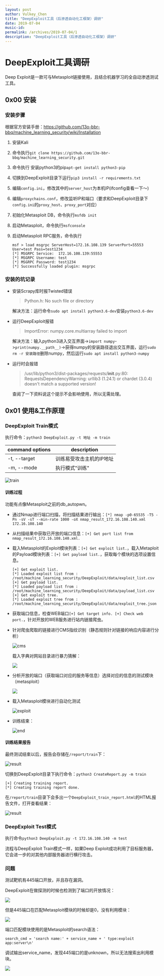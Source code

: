 ```yaml
---
layout: post
author: Vulkey_Chen
title: "DeepExploit工具（后渗透自动化工框架）调研"
date: 2019-07-04
music-id: 
permalink: /archives/2019-07-04/1
description: "DeepExploit工具（后渗透自动化工框架）调研"
---
```


# DeepExploit工具调研

Deep Exploit是一款可与Metasploit链接使用，且结合机器学习的全自动渗透测试工具。 

## 0x00 安装

### 安装步骤

根据官方安装手册：https://github.com/13o-bbr-bbq/machine_learning_security/wiki/Installation

1. 安装Kali

2. 命令执行`git clone https://github.com/13o-bbr-bbq/machine_learning_security.git`

3. 命令执行 安装python3的pip`apt-get install python3-pip`

4. 切换到DeepExploit目录下运行`pip3 install -r requirements.txt`

5. 编辑`config.ini`，修改其中的`server_host`为本机IP(ifconfig查看一下～)

6. 编辑`proxychains.conf`，修改监听IP和端口（要求和DeepExploit目录下`config.ini`的`proxy_host`、`proxy_port`对应）

7. 初始化Metasploit DB，命令执行`msfdb init`

8. 启动Metasploit，命令执行`msfconsole`

9. 启动Metasploit RPC服务，命令执行

   ```
   msf > load msgrpc ServerHost=172.16.108.139 ServerPort=55553 User=test Pass=test1234
   [*] MSGRPC Service:  172.16.108.139:55553 
   [*] MSGRPC Username: test
   [*] MSGRPC Password: test1234
   [*] Successfully loaded plugin: msgrpc
   ```

### 安装的坑记录

- 安装Scrapy库时报Twisted错误

  > Python.h: No such file or directory

  解决方法：运行命令`sudo apt install python3.6-dev`安装`python3.6-dev`

- 运行DeepExploit报错

  > ImportError: numpy.core.multiarray failed to import

  解决方法：输入python3进入交互界面->`import numpy`->`print(numpy.__path__)`->获得numpy的安装路径退出交互界面，运行`sudo rm -r 安装路径`删除numpy，然后运行`sudo apt install python3-numpy`

- 运行时会报错

  > /usr/lib/python3/dist-packages/requests/__init__.py:80: RequestsDependencyWarning: urllib3 (1.24.1) or chardet (3.0.4) doesn't match a supported version!

  查阅了一下资料说这个提示不会影响使用，所以无需处理。

## 0x01 使用&工作原理

### DeepExploit Train模式

执行命令：`python3 DeepExploit.py -t 地址 -m train`

| command options | description              |
| --------------- | ------------------------ |
| -t, --target    | 训练易受攻击主机的IP地址 |
| -m, --mode      | 执行模式"训练"           |

![train](https://vulkey.oss-cn-hangzhou.aliyuncs.com/2019-07-04/0.png)

#### 训练过程

功能有点像Metasploit之前的db_autopwn。

- 通过Nmap进行端口扫描，将扫描结果进行输出：`[*] nmap -p0-65535 -T5 -Pn -sV -sT --min-rate 1000 -oX nmap_result_172.16.108.140.xml 172.16.108.140`

- 从扫描结果中获取已开放的端口信息：`[+] Get port list from nmap_result_172.16.108.140.xml.`

- 载入Metasploit的Exploit模块列表：`[+] Get exploit list.`，载入Metaploit的Payload模块列表：`[+] Get payload list.`，获取每个模块的选项设置信息。

  ```
  [+] Get exploit list.
  [*] Loaded exploit list from : /root/machine_learning_security/DeepExploit/data/exploit_list.csv
  [+] Get payload list.
  [*] Loaded payload list from : /root/machine_learning_security/DeepExploit/data/payload_list.csv
  [+] Get exploit tree.
  [*] Loaded exploit tree from : /root/machine_learning_security/DeepExploit/data/exploit_tree.json
  ```

- 获取端口信息，检查WEB端口`[+] Get target info. [+] Check web port.`，针对开放的WEB服务进行站内链接爬虫。

- 针对爬虫爬取的链接进行CMS指纹识别（静态规则针对链接的响应内容进行分析）

  ![cms](https://vulkey.oss-cn-hangzhou.aliyuncs.com/2019-07-04/1.png)

  载入字典对网站目录进行暴力猜解：

  ![](https://vulkey.oss-cn-hangzhou.aliyuncs.com/2019-07-04/6.png)

- 分析开放的端口（获取端口对应的服务等信息）选择对应的信息的测试模块（metasploit）

  ![](https://vulkey.oss-cn-hangzhou.aliyuncs.com/2019-07-04/7.png)

- 载入Metasploit模块进行自动化测试

  ![exploit](https://vulkey.oss-cn-hangzhou.aliyuncs.com/2019-07-04/2.png)

- 训练结束：

  ![end](https://vulkey.oss-cn-hangzhou.aliyuncs.com/2019-07-04/3.png)

#### 训练结果报告

最终测试结束以后，报告会存储在`/report/train`下：

![result](https://vulkey.oss-cn-hangzhou.aliyuncs.com/2019-07-04/4.png)

切换到DeepExploit目录下执行命令：`python3 CreateReport.py -m train `

```shell
[+] Creating training report.
[*] Creating training report done.
```

在`/report/train`目录下会多出一个`DeepExploit_train_report.html`的HTML报告文件，打开查看结果：

![result](https://vulkey.oss-cn-hangzhou.aliyuncs.com/2019-07-04/5.png)

### DeepExploit Test模式

执行命令`python3 DeepExploit.py -t 172.16.108.140 -m test`

流程与DeepExploit Train模式一样，如果Deep Exploit成功利用了目标服务器，它会进一步的对其他内部服务器进行横行攻击。



### 问题

测试靶机有445端口开放，并且存在漏洞。

DeepExploit在做探测的时候也检测到了端口的开放情况：

![](https://vulkey.oss-cn-hangzhou.aliyuncs.com/2019-07-04/8.png)

但是445端口在匹配Metasploit模块的时候却是0，没有利用模块：

![](https://vulkey.oss-cn-hangzhou.aliyuncs.com/2019-07-04/9.png)

端口匹配模块使用的是Metasploit的search语法：

`search_cmd = 'search name:' + service_name + ' type:exploit app:server\n'`

调试输出service_name，发现445端口的是unknown，所以无法搜索出利用模块。

![](https://vulkey.oss-cn-hangzhou.aliyuncs.com/2019-07-04/10.png)

